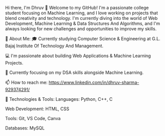 Hi there, I'm Dhruv 👋
Welcome to my GitHub! I'm a passionate college student focusing on Machine Learning, and I love working on projects that blend creativity and technology. I'm currently diving into the world of Web Development, Machine Learning & Data Structures And Algorithms, and I'm always looking for new challenges and opportunities to improve my skills.

🚀 About Me:
🎓 Currently studying Computer Science & Engineering at G.L. Bajaj Institute Of Technology And Management.

💻 I'm passionate about building Web Applications & Machine Learning Projects.

🔭 Currently focusing on my DSA skills alongside Machine Learning.

📫 How to reach me: https://www.linkedin.com/in/dhruv-sharma-929374291/

🔧 Technologies & Tools:
Languages: Python, C++, C

Web Development: HTML, CSS

Tools: Git, VS Code, Canva

Databases: MySQL
